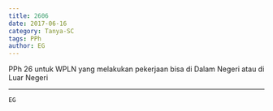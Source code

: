 ```yaml
---
title: 2606
date: 2017-06-16
category: Tanya-SC
tags: PPh
author: EG
---
```


PPh 26 untuk WPLN yang melakukan pekerjaan bisa di Dalam Negeri atau di Luar Negeri

---



`EG`
